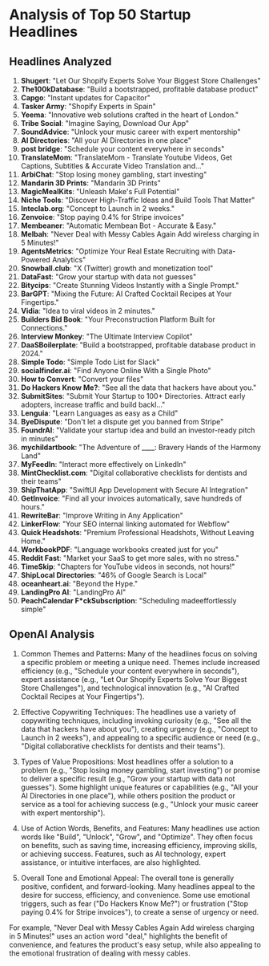 # Analysis of Top 50 Startup Headlines

## Headlines Analyzed

1. **Shugert**: "Let Our Shopify Experts Solve Your Biggest Store Challenges"
2. **The100kDatabase**: "Build a bootstrapped, profitable database product"
3. **Capgo**: "Instant updates for Capacitor"
4. **Tasker Army**: "Shopify Experts in Spain"
5. **Yeema**: "Innovative web solutions crafted in the heart of London."
6. **Tribe Social**: "Imagine Saying, Download Our App"
7. **SoundAdvice**: "Unlock your music career with expert mentorship"
8. **AI Directories**: "All your AI Directories in one place"
9. **post bridge**: "Schedule your content everywhere in seconds"
10. **TranslateMom**: "TranslateMom - Translate Youtube Videos, Get Captions, Subtitles & Accurate Video Translation and..."
11. **ArbiChat**: "Stop losing money gambling, start investing"
12. **Mandarin 3D Prints**: "Mandarin 3D Prints"
13. **MagicMealKits**: "Unleash Make's Full Potential"
14. **Niche Tools**: "Discover High-Traffic Ideas and Build Tools That Matter"
15. **Inteclab.org**: "Concept to Launch in 2 weeks."
16. **Zenvoice**: "Stop paying 0.4% for Stripe invoices"
17. **Membeaner**: "Automatic Membean Bot - Accurate & Easy."
18. **Melbah**: "Never Deal with Messy Cables Again Add wireless charging in 5 Minutes!"
19. **AgentsMetrics**: "Optimize Your Real Estate Recruiting with Data-Powered Analytics"
20. **Snowball.club**: "X (Twitter) growth and monetization tool"
21. **DataFast**: "Grow your startup with data not guesses"
22. **Bitycips**: "Create Stunning Videos Instantly with a Single Prompt."
23. **BarGPT**: "Mixing the Future: AI Crafted Cocktail Recipes at Your Fingertips."
24. **Vidia**: "Idea to viral videos in 2 minutes."
25. **Builders Bid Book**: "Your Preconstruction Platform Built for Connections."
26. **Interview Monkey**: "The Ultimate Interview Copilot"
27. **DaaSBoilerplate**: "Build a bootstrapped, profitable database product in 2024."
28. **Simple Todo**: "Simple Todo List for Slack"
29. **socialfinder.ai**: "Find Anyone Online With a Single Photo"
30. **How to Convert**: "Convert your files"
31. **Do Hackers Know Me?**: "See all the data that hackers have about you."
32. **SubmitSites**: "Submit Your Startup to 100+ Directories. Attract early adopters, increase traffic and build backl..."
33. **Lenguia**: "Learn Languages as easy as a Child"
34. **ByeDispute**: "Don't let a dispute get you banned from Stripe"
35. **FoundrAI**: "Validate your startup idea and build an investor-ready pitch in minutes"
36. **mychildartbook**: "The Adventure of ____: Bravery Hands of the Harmony Land"
37. **MyFeedIn**: "Interact more effectively on LinkedIn"
38. **MintChecklist.com**: "Digital collaborative checklists for dentists and their teams"
39. **ShipThatApp**: "SwiftUI App Development with Secure AI Integration"
40. **GetInvoice**: "Find all your invoices automatically, save hundreds of hours."
41. **RewriteBar**: "Improve Writing in Any Application"
42. **LinkerFlow**: "Your SEO internal linking automated for Webflow"
43. **Quick Headshots**: "Premium Professional Headshots, Without Leaving Home."
44. **WorkbookPDF**: "Language workbooks created just for you"
45. **Reddit Fast**: "Market your SaaS to get more sales, with no stress."
46. **TimeSkip**: "Chapters for YouTube videos in seconds, not hours!"
47. **ShipLocal Directories**: "46% of Google Search is Local"
48. **oceanheart.ai**: "Beyond the Hype."
49. **LandingPro AI**: "LandingPro AI"
50. **PeachCalendar F*ckSubscription**: "Scheduling madeeffortlessly simple"

## OpenAI Analysis

1. Common Themes and Patterns: Many of the headlines focus on solving a specific problem or meeting a unique need. Themes include increased efficiency (e.g., "Schedule your content everywhere in seconds"), expert assistance (e.g., "Let Our Shopify Experts Solve Your Biggest Store Challenges"), and technological innovation (e.g., "AI Crafted Cocktail Recipes at Your Fingertips").

2. Effective Copywriting Techniques: The headlines use a variety of copywriting techniques, including invoking curiosity (e.g., "See all the data that hackers have about you"), creating urgency (e.g., "Concept to Launch in 2 weeks"), and appealing to a specific audience or need (e.g., "Digital collaborative checklists for dentists and their teams").

3. Types of Value Propositions: Most headlines offer a solution to a problem (e.g., "Stop losing money gambling, start investing") or promise to deliver a specific result (e.g., "Grow your startup with data not guesses"). Some highlight unique features or capabilities (e.g., "All your AI Directories in one place"), while others position the product or service as a tool for achieving success (e.g., "Unlock your music career with expert mentorship").

4. Use of Action Words, Benefits, and Features: Many headlines use action words like "Build", "Unlock", "Grow", and "Optimize". They often focus on benefits, such as saving time, increasing efficiency, improving skills, or achieving success. Features, such as AI technology, expert assistance, or intuitive interfaces, are also highlighted.

5. Overall Tone and Emotional Appeal: The overall tone is generally positive, confident, and forward-looking. Many headlines appeal to the desire for success, efficiency, and convenience. Some use emotional triggers, such as fear ("Do Hackers Know Me?") or frustration ("Stop paying 0.4% for Stripe invoices"), to create a sense of urgency or need.
   
For example, "Never Deal with Messy Cables Again Add wireless charging in 5 Minutes!" uses an action word "deal," highlights the benefit of convenience, and features the product's easy setup, while also appealing to the emotional frustration of dealing with messy cables.